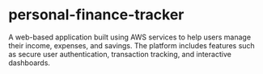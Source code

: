 # personal-finance-tracker
A web-based application built using AWS services to help users manage their income, expenses, and savings. The platform includes features such as secure user authentication, transaction tracking, and interactive dashboards.

